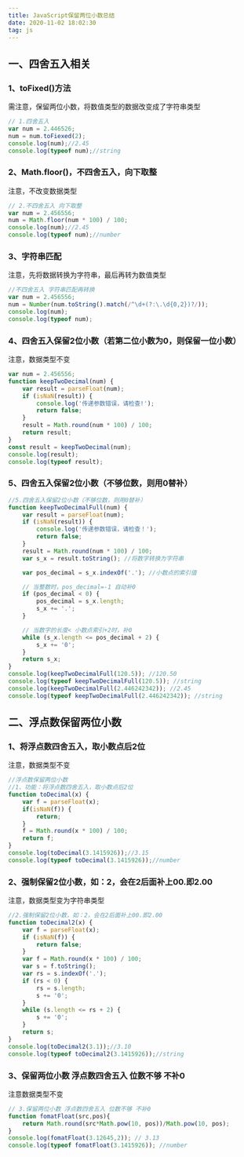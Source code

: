 ```yaml
---
title: JavaScript保留两位小数总结
date: 2020-11-02 18:02:30
tag: js
---
```


## 一、四舍五入相关

### 1、toFixed()方法
需注意，保留两位小数，将数值类型的数据改变成了字符串类型
```js
// 1.四舍五入
var num = 2.446526;
num = num.toFiexed(2);
console.log(num);//2.45
console.log(typeof num);//string
```

### 2、Math.floor()，不四舍五入，向下取整
注意，不改变数据类型
```js
// 2.不四舍五入 向下取整
var num = 2.456556;
num = Math.floor(num * 100) / 100;
console.log(num);//2.45
console.log(typeof num);//number
```

### 3、字符串匹配
注意，先将数据转换为字符串，最后再转为数值类型
```js
//不四舍五入 字符串匹配再转换
var num = 2.456556;
num = Number(num.toString().match(/^\d+(?:\.\d{0,2})?/));
console.log(num);
console.log(typeof num);
```

### 4、四舍五入保留2位小数（若第二位小数为0，则保留一位小数）
注意，数据类型不变
```js
var num = 2.456556;
function keepTwoDecimal(num) {
    var result = parseFloat(num);
    if (isNaN(result)) {
        console.log('传递参数错误，请检查!');
        return false;
    }
    result = Math.round(num * 100) / 100;
    return result;
}
const result = keepTwoDecimal(num);
console.log(result);
console.log(typeof result);
```

### 5、四舍五入保留2位小数（不够位数，则用0替补）
```js
//5.四舍五入保留2位小数（不够位数，则用0替补）
function keepTwoDecimalFull(num) {
    var result = parseFloat(num);
    if (isNaN(result)) {
        console.log('传递参数错误，请检查！');
        return false;
    }
    result = Math.round(num * 100) / 100;
    var s_x = result.toString(); //将数字转换为字符串

    var pos_decimal = s_x.indexOf('.'); //小数点的索引值

    // 当整数时，pos_decimal=-1 自动补0
    if (pos_decimal < 0) {
        pos_decimal = s_x.length;
        s_x += '.';
    }

    // 当数字的长度< 小数点索引+2时，补0
    while (s_x.length <= pos_decimal + 2) {
        s_x += '0';
    }
    return s_x;
}
console.log(keepTwoDecimalFull(120.5)); //120.50
console.log(typeof keepTwoDecimalFull(120.5)); //string
console.log(keepTwoDecimalFull(2.446242342)); //2.45
console.log(typeof keepTwoDecimalFull(2.446242342)); //string
```

## 二、浮点数保留两位小数

### 1、将浮点数四舍五入，取小数点后2位 
注意，数据类型不变
```js
//浮点数保留两位小数
//1、功能：将浮点数四舍五入，取小数点后2位
function toDecimal(x) {
    var f = parseFloat(x);
    if(isNaN(f)) {
        return;
    }
    f = Math.round(x * 100) / 100;
    return f;
}
console.log(toDecimal(3.1415926));//3.15
console.log(typeof toDecimal(3.1415926));//number
```

### 2、强制保留2位小数，如：2，会在2后面补上00.即2.00 
注意，数据类型变为字符串类型
```js
//2.强制保留2位小数，如：2，会在2后面补上00.即2.00
function toDecimal2(x) {
    var f = parseFloat(x);
    if (isNaN(f)) {
        return false;
    }
    var f = Math.round(x * 100) / 100;
    var s = f.toString();
    var rs = s.indexOf('.');
    if (rs < 0) {
        rs = s.length;
        s += '0';
    }
    while (s.length <= rs + 2) {
        s += '0';
    }
    return s;
}
console.log(toDecimal2(3.1));//3.10
console.log(typeof toDecimal2(3.1415926));//string
```

### 3、保留两位小数 浮点数四舍五入 位数不够 不补0
注意数据类型不变
```js
// 3.保留两位小数 浮点数四舍五入 位数不够 不补0
function fomatFloat(src,pos){
    return Math.round(src*Math.pow(10, pos))/Math.pow(10, pos);
}
console.log(fomatFloat(3.12645,2)); // 3.13
console.log(typeof fomatFloat(3.1415926)); //number
```